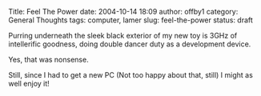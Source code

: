 Title: Feel The Power
date: 2004-10-14 18:09
author: offby1
category: General Thoughts
tags: computer, lamer
slug: feel-the-power
status: draft

Purring underneath the sleek black exterior of my new toy is 3GHz of intellerific goodness, doing double dancer duty as a development device.

Yes, that was nonsense.

Still, since I had to get a new PC (Not too happy about that, still) I might as well enjoy it!
